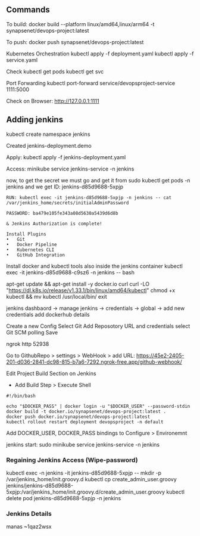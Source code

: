## Commands

To build:
docker build --platform linux/amd64,linux/arm64 -t synapsenet/devops-project:latest

To push:
docker push synapsenet/devops-project:latest

Kubernetes Orchestration
kubectl apply -f deployment.yaml
kubectl apply -f service.yaml

Check
kubectl get pods
kubectl get svc

Port Forwarding
kubectl port-forward service/devopsproject-service  1111:5000

Check on Browser: http://127.0.0.1:1111


## Adding jenkins

kubectl create namespace jenkins

Created jenkins-deployment.demo

Apply: kubectl apply -f jenkins-deployment.yaml

Access: minikube service jenkins-service -n jenkins

now, to get the secret we must go and get it from
    sudo kubectl get pods -n jenkins
    and we get ID: jenkins-d85d9688-5xpjp

    RUN: kubectl exec -it jenkins-d85d9688-5xpjp -n jenkins -- cat /var/jenkins_home/secrets/initialAdminPassword

    PASSWORD: ba479e105fe343a08d5630a5439d6d8b

    & Jenkins Authorization is complete!

    Install Plugins
    •	Git
	•	Docker Pipeline
	•	Kubernetes CLI
	•	GitHub Integration


Install docker and kubectl tools also inside the jenkins container
    kubectl exec -it jenkins-d85d9688-c9sz6 -n jenkins -- bash

apt-get update && apt-get install -y docker.io curl
curl -LO "https://dl.k8s.io/release/v1.33.1/bin/linux/amd64/kubectl"
chmod +x kubectl && mv kubectl /usr/local/bin/
exit


jenkins dashbaord -> manage jenkins -> credentials -> global -> add new credentials 
    add dockerhub details

Create a new Config
    Select Git
    Add Reposotory URL and credentials
    select Git SCM polling
    Save


ngrok http 52938

Go to GithubRepo > settings > WebHook > add
    URL:  https://45e2-2405-201-d036-2841-dc98-815-b7a6-7292.ngrok-free.app/github-webhook/



Edit Project Build Section on Jenkins

- Add Build Step > Execute Shell
```
#!/bin/bash

echo "$DOCKER_PASS" | docker login -u "$DOCKER_USER" --password-stdin
docker build -t docker.io/synapsenet/devops-project:latest .
docker push docker.io/synapsenet/devops-project:latest
kubectl rollout restart deployment devopsproject -n default
```

Add DOCKER_USER, DOCKER_PASS bindings to Configure > Environemnt


jenkins start: sudo  minikube service jenkins-service -n jenkins


### Regaining Jenkins Access (Wipe-password)
kubectl exec -n jenkins -it jenkins-d85d9688-5xpjp -- mkdir -p /var/jenkins_home/init.groovy.d
kubectl cp create_admin_user.groovy jenkins/jenkins-d85d9688-5xpjp:/var/jenkins_home/init.groovy.d/create_admin_user.groovy
kubectl delete pod jenkins-d85d9688-5xpjp -n jenkins

### Jenkins Details
manas
~1qaz2wsx